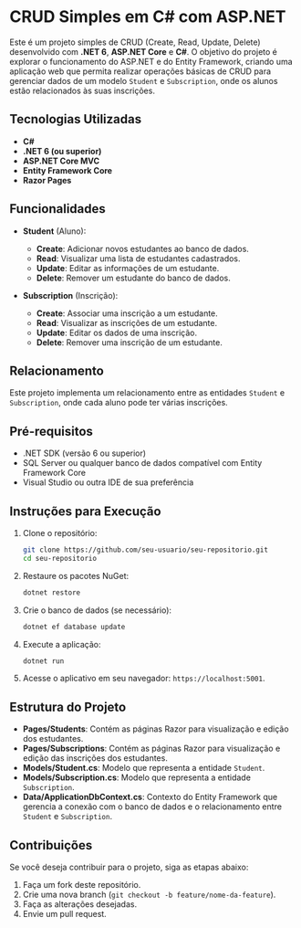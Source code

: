 
# CRUD Simples em C# com ASP.NET

Este é um projeto simples de CRUD (Create, Read, Update, Delete) desenvolvido com **.NET 6**, **ASP.NET Core** e **C#**. O objetivo do projeto é explorar o funcionamento do ASP.NET e do Entity Framework, criando uma aplicação web que permita realizar operações básicas de CRUD para gerenciar dados de um modelo `Student` e `Subscription`, onde os alunos estão relacionados às suas inscrições.

## Tecnologias Utilizadas

- **C#**
- **.NET 6 (ou superior)**
- **ASP.NET Core MVC**
- **Entity Framework Core**
- **Razor Pages**

## Funcionalidades

- **Student** (Aluno):
  - **Create**: Adicionar novos estudantes ao banco de dados.
  - **Read**: Visualizar uma lista de estudantes cadastrados.
  - **Update**: Editar as informações de um estudante.
  - **Delete**: Remover um estudante do banco de dados.

- **Subscription** (Inscrição):
  - **Create**: Associar uma inscrição a um estudante.
  - **Read**: Visualizar as inscrições de um estudante.
  - **Update**: Editar os dados de uma inscrição.
  - **Delete**: Remover uma inscrição de um estudante.

## Relacionamento

Este projeto implementa um relacionamento entre as entidades `Student` e `Subscription`, onde cada aluno pode ter várias inscrições.

## Pré-requisitos

- .NET SDK (versão 6 ou superior)
- SQL Server ou qualquer banco de dados compatível com Entity Framework Core
- Visual Studio ou outra IDE de sua preferência

## Instruções para Execução

1. Clone o repositório:

   ```bash
   git clone https://github.com/seu-usuario/seu-repositorio.git
   cd seu-repositorio
   ```

2. Restaure os pacotes NuGet:

   ```bash
   dotnet restore
   ```

3. Crie o banco de dados (se necessário):

   ```bash
   dotnet ef database update
   ```

4. Execute a aplicação:

   ```bash
   dotnet run
   ```

5. Acesse o aplicativo em seu navegador: `https://localhost:5001`.

## Estrutura do Projeto

- **Pages/Students**: Contém as páginas Razor para visualização e edição dos estudantes.
- **Pages/Subscriptions**: Contém as páginas Razor para visualização e edição das inscrições dos estudantes.
- **Models/Student.cs**: Modelo que representa a entidade `Student`.
- **Models/Subscription.cs**: Modelo que representa a entidade `Subscription`.
- **Data/ApplicationDbContext.cs**: Contexto do Entity Framework que gerencia a conexão com o banco de dados e o relacionamento entre `Student` e `Subscription`.

## Contribuições

Se você deseja contribuir para o projeto, siga as etapas abaixo:

1. Faça um fork deste repositório.
2. Crie uma nova branch (`git checkout -b feature/nome-da-feature`).
3. Faça as alterações desejadas.
4. Envie um pull request.
